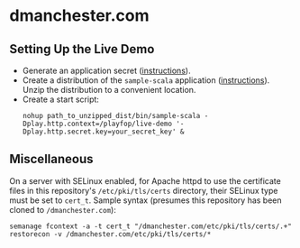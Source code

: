 # dmanchester.com

## Setting Up the Live Demo

* Generate an application secret ([instructions](https://playframework.com/documentation/2.6.x/ApplicationSecret#Generating-an-application-secret)).
* Create a distribution of the `sample-scala` application ([instructions](https://playframework.com/documentation/2.6.x/Deploying#Using-the-dist-task)). Unzip the distribution to a convenient location.
* Create a start script:
  ```
  nohup path_to_unzipped_dist/bin/sample-scala -Dplay.http.context=/playfop/live-demo '-Dplay.http.secret.key=your_secret_key' &
  ```

## Miscellaneous

On a server with SELinux enabled, for Apache httpd to use the certificate files in this repository's `/etc/pki/tls/certs` directory, their SELinux type must be set to `cert_t`. Sample syntax (presumes this repository has been cloned to `/dmanchester.com`):

```
semanage fcontext -a -t cert_t "/dmanchester.com/etc/pki/tls/certs/.+"
restorecon -v /dmanchester.com/etc/pki/tls/certs/*
```

